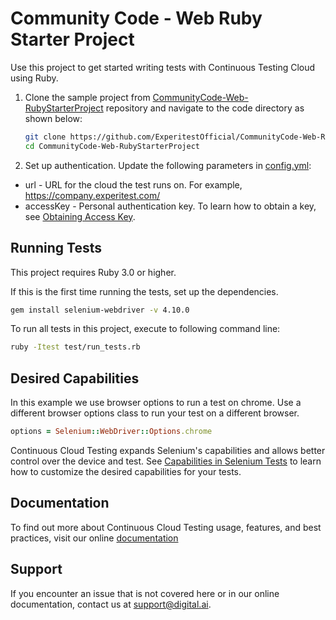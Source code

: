 # Community Code - Web Ruby Starter Project
Use this project to get started writing tests with Continuous Testing Cloud using Ruby.


1. Clone the sample project from [CommunityCode-Web-RubyStarterProject](https://github.com/ExperitestOfficial/CommunityCode-Web-RubyStarterProject) repository and navigate to the code directory as shown below:

    ```bash
    git clone https://github.com/ExperitestOfficial/CommunityCode-Web-RubyStarterProject
    cd CommunityCode-Web-RubyStarterProject
    ```
2. Set up authentication. Update the following parameters in [config.yml](config.yml):
* url - URL for the cloud the test runs on. For example, https://company.experitest.com/
* accessKey -  Personal authentication key. To learn how to obtain a key, see [Obtaining Access Key](https://docs.experitest.com/pages/viewpage.action?pageId=52593435).

## Running Tests
This project requires Ruby 3.0 or higher.

If this is the first time running the tests, set up the dependencies.
```bash
gem install selenium-webdriver -v 4.10.0
```
To run all tests in this project, execute to following command line:

```bash
ruby -Itest test/run_tests.rb
```

## Desired Capabilities
In this example we use browser options to run a test on chrome. Use a different browser options class to run your test on a different browser.

```ruby
options = Selenium::WebDriver::Options.chrome
```

Continuous Cloud Testing expands Selenium's capabilities and allows better control over the device and test.
See [Capabilities in Selenium Tests](https://docs.experitest.com/display/TE/Capabilities+In+Selenium+Tests) to learn how to customize the desired capabilities for your tests.

## Documentation
To find out more about Continuous Cloud Testing usage, features, and best practices, visit our online [documentation](https://docs.experitest.com/display/TE/Test+Execution+Home)

## Support
If you encounter an issue that is not covered here or in our online documentation, contact us at [support@digital.ai](mailto:support@digital.ai).